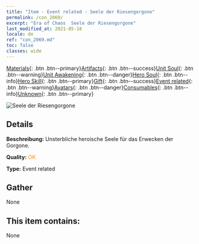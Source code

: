 ```yaml
---
title: "Item - Event related - Seele der Riesengorgone"
permalink: /con_2069/
excerpt: "Era of Chaos  Seele der Riesengorgone"
last_modified_at: 2021-05-18
locale: de
ref: "con_2069.md"
toc: false
classes: wide
---
```

 [Materials](/ItemsDE/){: .btn .btn--primary}[Artifacts](/ItemsDE/Artifacts/){: .btn .btn--success}[Unit Soul](/ItemsDE/UnitSoul/){: .btn .btn--warning}[Unit Awakening](/ItemsDE/UnitAwakening/){: .btn .btn--danger}[Hero Soul](/ItemsDE/HeroSoul/){: .btn .btn--info}[Hero Skill](/ItemsDE/HeroSkill/){: .btn .btn--primary}[Gift](/ItemsDE/Gift/){: .btn .btn--success}[Event related](/ItemsDE/Events/){: .btn .btn--warning}[Avatars](/ItemsDE/Avatars/){: .btn .btn--danger}[Consumables](/ItemsDE/Consumables/){: .btn .btn--info}[Unknown](/ItemsDE/Unknown/){: .btn .btn--primary}

 ![Seele der Riesengorgone](/images/t/juexing_805.jpg)

## Details
 **Beschreibung:** Unsterbliche heroische Seele für das Erwecken der Gorgone.

 **Quality:** <span style="color: #FF8C00">OK</span>

 **Type:** Event related

## Gather

  None

## This item contains:

  None

